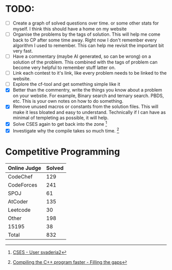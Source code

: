 # TODO:

- [ ] Create a graph of solved questions over time. or some other stats for myself. I think this should have a home on my website  
- [ ] Organise the problems by the tags of solution. This will help me come back to CP after some time away. Right now I don't remember every algorithm I used to remember. This can help me revisit the important bit very fast.
- [ ] Have a commentary (maybe AI generated, so can be wrong) on a solution of the problem. This combined with the tags of problem can become very helpful to remember stuff latter on.
- [ ] Link each contest to it's link, like every problem needs to be linked to the website.
- [ ] Explore the cf-tool and get something simple like it
- [X] Better than the commentry, write the things you know about a problem on your webstie. For example, Binary search and ternary search. PBDS, etc. This is your own notes on how to do something.
- [X] Remove unused macros or constants from the solution files. This will make it less bloated and easy to understand. Technically if I can have as minimal of templeting as possible, it will help.
- [X] Solve CSES again to get back into the zone [^1]
- [X] Investigate why the compile takes so much time. [^2]

[^1]: [CSES - User svaderia2](https://cses.fi/user/237364)
[^2]: [Compiling the C++ program faster - Filling the gaps](https://svaderia.github.io/wiki/compiling-the-c++-program-faster/)

# Competitive Programming
|Online Judge|Solved|
|------ | ------|
|CodeChef | 129 |  
|CodeForces | 241 |  
|SPOJ | 61 |  
|AtCoder | 135 |  
|Leetcode | 30 |  
|Other | 198 |  
|15195 | 38 |  
|Total | 832 |
